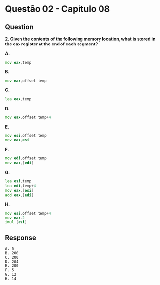 # Questão 02 - Capítulo 08

## Question

**<p>2. Given the contents of the following memory location, what is stored in the eax
register at the end of each segment?</p>**

**A.**
 ```asm
mov eax,temp
```
**B.**
 ```asm
mov eax,offset temp
```
**C.**
 ```asm
lea eax,temp
```
**D.**
 ```asm
mov eax,offset temp+4
```
**E.**
 ```asm
mov esi,offset temp
mov eax,esi
```
**F.**
 ```asm
mov edi,offset temp
mov eax,[edi]
```
**G.**
```asm
lea esi,temp
lea edi,temp+4
mov eax,[esi]
add eax,[edi] 
```
**H.**
 ```asm
mov esi,offset temp+4
mov eax,2
 imul [esi]
```

## Response
```
A. 5
B. 200
C. 200
D. 204
E. 200
F. 5
G. 12
H. 14
```
